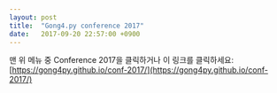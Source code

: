 ```yaml
---
layout: post
title:  "Gong4.py conference 2017"
date:   2017-09-20 22:57:00 +0900
---
```


맨 위 메뉴 중 Conference 2017을 클릭하거나 이 링크를 클릭하세요: 
[https://gong4py.github.io/conf-2017/](https://gong4py.github.io/conf-2017/)
